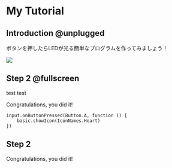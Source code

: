 # My Tutorial

## Introduction @unplugged

ボタンを押したらLEDが光る簡単なプログラムを作ってみましょう！

![](flash_heart.gif)

## Step 2 @fullscreen

test test

Congratulations, you did it!
    


```blocks
input.onButtonPressed(Button.A, function () {
    basic.showIcon(IconNames.Heart)
})
```

## Step 2



Congratulations, you did it!
    